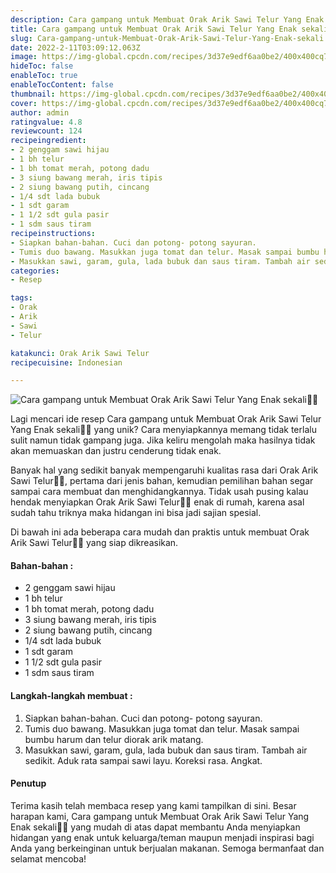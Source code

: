 ```yaml
---
description: Cara gampang untuk Membuat Orak Arik Sawi Telur Yang Enak sekali"
title: Cara gampang untuk Membuat Orak Arik Sawi Telur Yang Enak sekali
slug: Cara-gampang-untuk-Membuat-Orak-Arik-Sawi-Telur-Yang-Enak-sekali
date: 2022-2-11T03:09:12.063Z
image: https://img-global.cpcdn.com/recipes/3d37e9edf6aa0be2/400x400cq70/photo.jpg
hideToc: false
enableToc: true
enableTocContent: false
thumbnail: https://img-global.cpcdn.com/recipes/3d37e9edf6aa0be2/400x400cq70/photo.jpg
cover: https://img-global.cpcdn.com/recipes/3d37e9edf6aa0be2/400x400cq70/photo.jpg
author: admin
ratingvalue: 4.8
reviewcount: 124
recipeingredient:
- 2 genggam sawi hijau
- 1 bh telur
- 1 bh tomat merah, potong dadu
- 3 siung bawang merah, iris tipis
- 2 siung bawang putih, cincang
- 1/4 sdt lada bubuk
- 1 sdt garam
- 1 1/2 sdt gula pasir
- 1 sdm saus tiram
recipeinstructions:
- Siapkan bahan-bahan. Cuci dan potong- potong sayuran.
- Tumis duo bawang. Masukkan juga tomat dan telur. Masak sampai bumbu harum dan telur diorak arik matang.
- Masukkan sawi, garam, gula, lada bubuk dan saus tiram. Tambah air sedikit. Aduk rata sampai sawi layu. Koreksi rasa. Angkat.
categories:
- Resep

tags:
- Orak
- Arik
- Sawi
- Telur

katakunci: Orak Arik Sawi Telur
recipecuisine: Indonesian

---
```


![Cara gampang untuk Membuat Orak Arik Sawi Telur Yang Enak sekali👩‍🍳](https://img-global.cpcdn.com/recipes/3d37e9edf6aa0be2/400x400cq70/photo.jpg)

Lagi mencari ide resep Cara gampang untuk Membuat Orak Arik Sawi Telur Yang Enak sekali👩‍🍳 yang unik? Cara menyiapkannya memang tidak terlalu sulit namun tidak gampang juga. Jika keliru mengolah maka hasilnya tidak akan memuaskan dan justru cenderung tidak enak.

Banyak hal yang sedikit banyak mempengaruhi kualitas rasa dari Orak Arik Sawi Telur👩‍🍳, pertama dari jenis bahan, kemudian pemilihan bahan segar sampai cara membuat dan menghidangkannya. Tidak usah pusing kalau hendak menyiapkan Orak Arik Sawi Telur👩‍🍳 enak di rumah, karena asal sudah tahu triknya maka hidangan ini bisa jadi sajian spesial.

Di bawah ini ada beberapa cara mudah dan praktis untuk membuat Orak Arik Sawi Telur👩‍🍳 yang siap dikreasikan.

<!--inarticleads1-->

#### Bahan-bahan :

- 2 genggam sawi hijau
- 1 bh telur
- 1 bh tomat merah, potong dadu
- 3 siung bawang merah, iris tipis
- 2 siung bawang putih, cincang
- 1/4 sdt lada bubuk
- 1 sdt garam
- 1 1/2 sdt gula pasir
- 1 sdm saus tiram

<!--inarticleads2-->

#### Langkah-langkah membuat :

1. Siapkan bahan-bahan. Cuci dan potong- potong sayuran.
1. Tumis duo bawang. Masukkan juga tomat dan telur. Masak sampai bumbu harum dan telur diorak arik matang.
1. Masukkan sawi, garam, gula, lada bubuk dan saus tiram. Tambah air sedikit. Aduk rata sampai sawi layu. Koreksi rasa. Angkat.

#### Penutup

Terima kasih telah membaca resep yang kami tampilkan di sini. Besar harapan kami, Cara gampang untuk Membuat Orak Arik Sawi Telur Yang Enak sekali👩‍🍳 yang mudah di atas dapat membantu Anda menyiapkan hidangan yang enak untuk keluarga/teman maupun menjadi inspirasi bagi Anda yang berkeinginan untuk berjualan makanan. Semoga bermanfaat dan selamat mencoba!